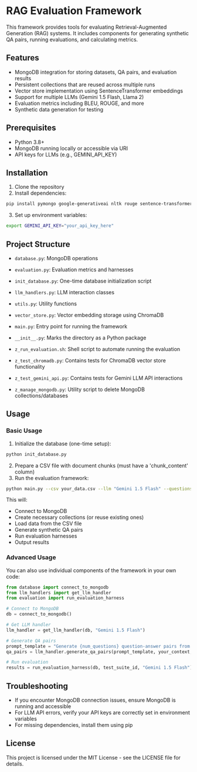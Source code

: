 # RAG Evaluation Framework

This framework provides tools for evaluating Retrieval-Augmented Generation (RAG) systems. It includes components for generating synthetic QA pairs, running evaluations, and calculating metrics.

## Features

- MongoDB integration for storing datasets, QA pairs, and evaluation results
- Persistent collections that are reused across multiple runs
- Vector store implementation using SentenceTransformer embeddings
- Support for multiple LLMs (Gemini 1.5 Flash, Llama 2)
- Evaluation metrics including BLEU, ROUGE, and more
- Synthetic data generation for testing

## Prerequisites

- Python 3.8+
- MongoDB running locally or accessible via URI
- API keys for LLMs (e.g., GEMINI_API_KEY)

## Installation

1. Clone the repository
2. Install dependencies:

```bash
pip install pymongo google-generativeai nltk rouge sentence-transformers numpy pandas
```

3. Set up environment variables:

```bash
export GEMINI_API_KEY="your_api_key_here"
```

## Project Structure

- `database.py`: MongoDB operations
- `evaluation.py`: Evaluation metrics and harnesses
- `init_database.py`: One-time database initialization script
- `llm_handlers.py`: LLM interaction classes
- `utils.py`: Utility functions
- `vector_store.py`: Vector embedding storage using ChromaDB
- `main.py`: Entry point for running the framework
- `__init__.py`: Marks the directory as a Python package
- `z_run_evaluation.sh`: Shell script to automate running the evaluation

- `z_test_chromadb.py`: Contains tests for ChromaDB vector store functionality
- `z_test_gemini_api.py`: Contains tests for Gemini LLM API interactions
- `z_manage_mongodb.py`: Utility script to delete MongoDB collections/databases

## Usage

### Basic Usage

1. Initialize the database (one-time setup):
```bash
python init_database.py
```

2. Prepare a CSV file with document chunks (must have a 'chunk_content' column)
3. Run the evaluation framework:

```bash
python main.py --csv your_data.csv --llm "Gemini 1.5 Flash" --questions 3
```

This will:
- Connect to MongoDB
- Create necessary collections (or reuse existing ones)
- Load data from the CSV file
- Generate synthetic QA pairs
- Run evaluation harnesses
- Output results

### Advanced Usage

You can also use individual components of the framework in your own code:

```python
from database import connect_to_mongodb
from llm_handlers import get_llm_handler
from evaluation import run_evaluation_harness

# Connect to MongoDB
db = connect_to_mongodb()

# Get LLM handler
llm_handler = get_llm_handler(db, "Gemini 1.5 Flash")

# Generate QA pairs
prompt_template = "Generate {num_questions} question-answer pairs from the following text. Format each pair as 'Question: <question>\nAnswer: <answer>'\n\nText: {context}"
qa_pairs = llm_handler.generate_qa_pairs(prompt_template, your_context, 3)

# Run evaluation
results = run_evaluation_harness(db, test_suite_id, "Gemini 1.5 Flash")
```

## Troubleshooting

- If you encounter MongoDB connection issues, ensure MongoDB is running and accessible
- For LLM API errors, verify your API keys are correctly set in environment variables
- For missing dependencies, install them using pip

## License

This project is licensed under the MIT License - see the LICENSE file for details.